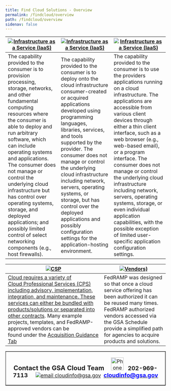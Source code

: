 ```yaml
---
title: Find Cloud Solutions - Overview
permalink: /findcloud/overview
path: /findcloud/overview
sidenav: false
---
```


| [<img alt="Infrastructure as a Service (IaaS)" src="https://hallways.cap.gsa.gov/system/files/focus-1-1557839142.jpg" />](/findcloud/iaas) | [<img alt="Infrastructure as a Service (IaaS)" src="https://hallways.cap.gsa.gov/system/files/focus-2-1557839154.jpg" />](/findcloud/paas) | [<img alt="Infrastructure as a Service (IaaS)" src="https://hallways.cap.gsa.gov/system/files/focus-3-1557839164.jpg" />](/findcloud/saas) |
|---| --- | ---|
|The capability provided to the consumer is to provision processing, storage, networks, and other fundamental computing resources where the consumer is able to deploy and run arbitrary software, which can include operating systems and applications. The consumer does not manage or control the underlying cloud infrastructure but has control over operating systems, storage, and deployed applications; and possibly limited control of select networking components (e.g., host firewalls).|The capability provided to the consumer is to deploy onto the cloud infrastructure consumer-created or acquired applications developed using programming languages, libraries, services, and tools supported by the provider. The consumer does not manage or control the underlying cloud infrastructure including network, servers, operating systems, or storage, but has control over the deployed applications and possibly configuration settings for the application-hosting environment.|The capability provided to the consumer is to use the providers applications running on a cloud infrastructure. The applications are accessible from various client devices through either a thin client interface, such as a web browser (e.g., web-based email), or a program interface. The consumer does not manage or control the underlying cloud infrastructure including network, servers, operating systems, storage, or even individual application capabilities, with the possible exception of limited user-specific application configuration settings.|



| [<img alt="CSP" src="https://hallways.cap.gsa.gov/system/files/Cloud%20Solution%20Provider%20-%20Purple-1554215694.png" />](/findcloud/iaas) | [<img alt="Vendors)" src="https://hallways.cap.gsa.gov/system/files/focus-4-1557839175.jpg" />](/findcloud/vendors) | 
|---| --- |
|<a href="http://hallways.cap.gsa.gov/app/#/gateway/cloud-information-center/30563/cloud-professional-services">Cloud requires a variety of Cloud&nbsp;Professional Services (CPS) including advisory, implementation, integration, and maintenance. These services can either be bundled with products/solutions or separated into other contracts</a>. Many example projects, templates, and FedRAMP-approved vendors can be found&nbsp;under the <u><a href="https://hallways.cap.gsa.gov/app/#/gateway/cloud-information-center/tab/29896">Acquisition Guidance Tab</a>|FedRAMP was designed so that once a cloud service offering has been authorized it can be reused many times. FedRAMP authorized vendors accessed via the GSA Schedule provide a simplified path for agencies to acquire products and solutions.|




<table align="center" border="1" cellpadding="3" cellspacing="3" style="width:100%">
	<tbody>
		<tr>
			<td colspan="3" style="text-align:center; vertical-align:bottom">
			<p style="text-align:center"><span style="font-size:20px"><strong>Contact the GSA Cloud Team&nbsp;&nbsp;</strong></span><span style="font-size:20px"><strong>&nbsp;&nbsp;</strong></span><img alt="Phone 202-969-7113" src="https://hallways.cap.gsa.gov/system/files/phone%20icon-1554841748.png" style="height:40px; width:40px" />&nbsp;&nbsp; <span style="font-size:18px"><strong>202-969-7113&nbsp; &nbsp; &nbsp;</strong></span><a href="mailto:cloudinfo@gsa.gov?subject=CIC%20Cloud%20Assistance%20Request"><img alt="email cloudinfo@gsa.gov" src="https://hallways.cap.gsa.gov/system/files/email%20icon-1554841739.png" /></a>&nbsp; <u><span style="font-size:18px"><strong><a href="mailto:cloudinfo@gsa.gov?subject=CIC%20Cloud%20Assistance%20Request"><span style="color:#0000ff">cloudinfo@gsa.gov</span></a></strong></span></u></p>
			</td>
		</tr>
	</tbody>
</table>

